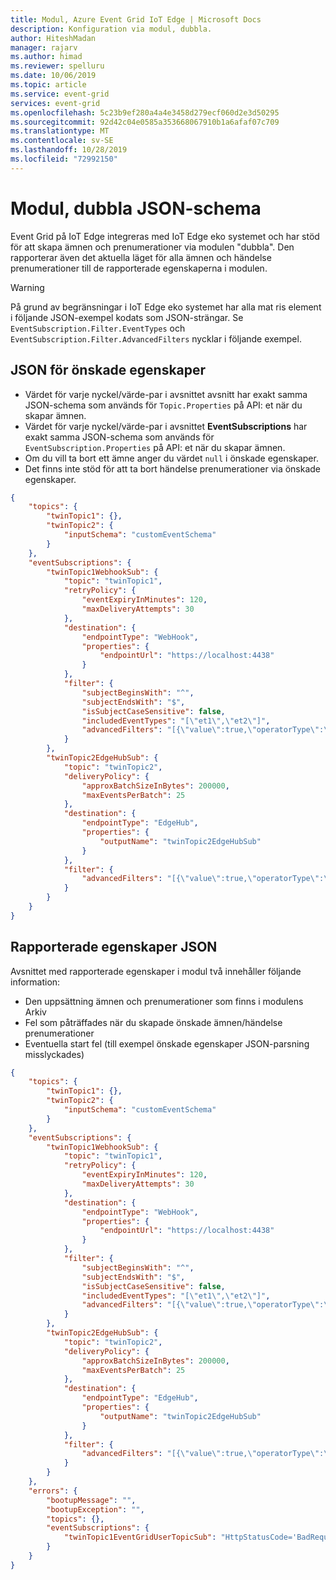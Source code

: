 ```yaml
---
title: Modul, Azure Event Grid IoT Edge | Microsoft Docs
description: Konfiguration via modul, dubbla.
author: HiteshMadan
manager: rajarv
ms.author: himad
ms.reviewer: spelluru
ms.date: 10/06/2019
ms.topic: article
ms.service: event-grid
services: event-grid
ms.openlocfilehash: 5c23b9ef280a4a4e3458d279ecf060d2e3d50295
ms.sourcegitcommit: 92d42c04e0585a353668067910b1a6afaf07c709
ms.translationtype: MT
ms.contentlocale: sv-SE
ms.lasthandoff: 10/28/2019
ms.locfileid: "72992150"
---
```

# <a name="module-twin-json-schema"></a>Modul, dubbla JSON-schema

Event Grid på IoT Edge integreras med IoT Edge eko systemet och har stöd för att skapa ämnen och prenumerationer via modulen "dubbla". Den rapporterar även det aktuella läget för alla ämnen och händelse prenumerationer till de rapporterade egenskaperna i modulen.

> [!WARNING]
> På grund av begränsningar i IoT Edge eko systemet har alla mat ris element i följande JSON-exempel kodats som JSON-strängar. Se `EventSubscription.Filter.EventTypes` och `EventSubscription.Filter.AdvancedFilters` nycklar i följande exempel.

## <a name="desired-properties-json"></a>JSON för önskade egenskaper

* Värdet för varje nyckel/värde-par i avsnittet avsnitt har exakt samma JSON-schema som används för `Topic.Properties` på API: et när du skapar ämnen.
* Värdet för varje nyckel/värde-par i avsnittet **EventSubscriptions** har exakt samma JSON-schema som används för `EventSubscription.Properties` på API: et när du skapar ämnen.
* Om du vill ta bort ett ämne anger du värdet `null` i önskade egenskaper.
* Det finns inte stöd för att ta bort händelse prenumerationer via önskade egenskaper.

```json
{
    "topics": {
        "twinTopic1": {},
        "twinTopic2": {
            "inputSchema": "customEventSchema"
        }
    },
    "eventSubscriptions": {
        "twinTopic1WebhookSub": {
            "topic": "twinTopic1",
            "retryPolicy": {
                "eventExpiryInMinutes": 120,
                "maxDeliveryAttempts": 30
            },
            "destination": {
                "endpointType": "WebHook",
                "properties": {
                    "endpointUrl": "https://localhost:4438"
                }
            },
            "filter": {
                "subjectBeginsWith": "^",
                "subjectEndsWith": "$",
                "isSubjectCaseSensitive": false,
                "includedEventTypes": "[\"et1\",\"et2\"]",
                "advancedFilters": "[{\"value\":true,\"operatorType\":\"BoolEquals\",\"key\":\"data.b\"},{\"values\":[\"\\\"\",\"c\"],    \"operatorType\":\"StringContains\",\"key\":\"data.s\"}]"
            }
        },
        "twinTopic2EdgeHubSub": {
            "topic": "twinTopic2",
            "deliveryPolicy": {
                "approxBatchSizeInBytes": 200000,
                "maxEventsPerBatch": 25
            },
            "destination": {
                "endpointType": "EdgeHub",
                "properties": {
                    "outputName": "twinTopic2EdgeHubSub"
                }
            },
            "filter": {
                "advancedFilters": "[{\"value\":true,\"operatorType\":\"BoolEquals\",\"key\":\"dAt\\\"A.a\"},{\"values\":[\"\\\"\",    \"c\"],\"operatorType\":\"StringContains\",\"key\":\"dAt\\\"A.a\"}]"
            }
        }
    }
}
```

## <a name="reported-properties-json"></a>Rapporterade egenskaper JSON

Avsnittet med rapporterade egenskaper i modul två innehåller följande information:

* Den uppsättning ämnen och prenumerationer som finns i modulens Arkiv
* Fel som påträffades när du skapade önskade ämnen/händelse prenumerationer
* Eventuella start fel (till exempel önskade egenskaper JSON-parsning misslyckades)

```json
{
    "topics": {
        "twinTopic1": {},
        "twinTopic2": {
            "inputSchema": "customEventSchema"
        }
    },
    "eventSubscriptions": {
        "twinTopic1WebhookSub": {
            "topic": "twinTopic1",
            "retryPolicy": {
                "eventExpiryInMinutes": 120,
                "maxDeliveryAttempts": 30
            },
            "destination": {
                "endpointType": "WebHook",
                "properties": {
                    "endpointUrl": "https://localhost:4438"
                }
            },
            "filter": {
                "subjectBeginsWith": "^",
                "subjectEndsWith": "$",
                "isSubjectCaseSensitive": false,
                "includedEventTypes": "[\"et1\",\"et2\"]",
                "advancedFilters": "[{\"value\":true,\"operatorType\":\"BoolEquals\",\"key\":\"data.b\"},{\"values\":[\"\\\"\",\"c\"],    \"operatorType\":\"StringContains\",\"key\":\"data.s\"}]"
            }
        },
        "twinTopic2EdgeHubSub": {
            "topic": "twinTopic2",
            "deliveryPolicy": {
                "approxBatchSizeInBytes": 200000,
                "maxEventsPerBatch": 25
            },
            "destination": {
                "endpointType": "EdgeHub",
                "properties": {
                    "outputName": "twinTopic2EdgeHubSub"
                }
            },
            "filter": {
                "advancedFilters": "[{\"value\":true,\"operatorType\":\"BoolEquals\",\"key\":\"dAt\\\"A.a\"},{\"values\":[\"\\\"\",    \"c\"],\"operatorType\":\"StringContains\",\"key\":\"dAt\\\"A.a\"}]"
            }
        }
    },
    "errors": {
        "bootupMessage": "",
        "bootupException": "",
        "topics": {},
        "eventSubscriptions": {
            "twinTopic1EventGridUserTopicSub": "HttpStatusCode='BadRequest' ErrorCode='InvalidDestination' Message='EventSubscription.Properties.Destination failed validation. Reason: EndpointUrl must target the /api/events API of Azure Event Grid in the cloud..'"
        }
    }
}
```
